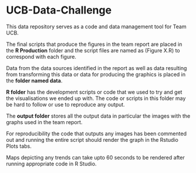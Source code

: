 # UCB-Data-Challenge

This data repository serves as a code and data management tool for Team UCB.

The final scripts that produce the figures in the team report are placed in the **R Production** folder and the script files are named as (Figure X.R)
to correspond with each figure.

Data from the data sources identified in the report as well as data resulting from transforming this data or data for producing the graphics is 
placed in the **folder named data**.

**R folder** has the development scripts or code that we used to try and get the visualisations we ended up with. The code or scripts in this folder may be hard to follow or 
use to reproduce any output.

The **output folder** stores all the output data in particular the images with the graphs used in the team report. 

For reproducibility the code that outputs any images has been commented out and running the entire script should render the graph in the Rstudio Plots tabs.

Maps depicting any trends can take upto 60 seconds to be rendered after running appropriate code in R Studio.
